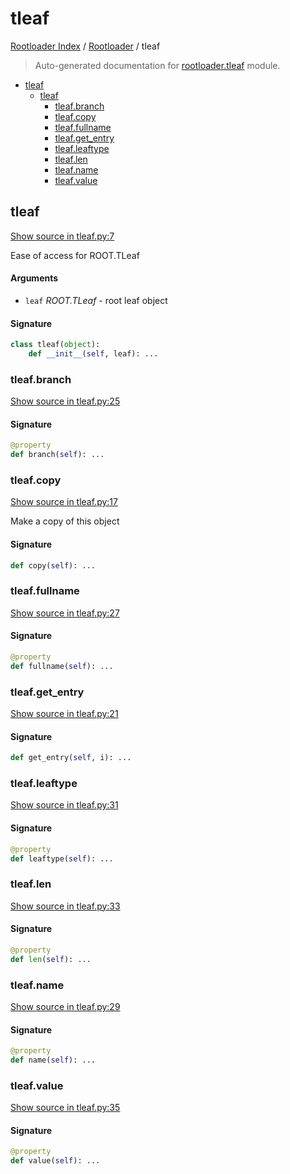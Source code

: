 # tleaf

[Rootloader Index](../README.md#rootloader-index) / [Rootloader](./index.md#rootloader) / tleaf

> Auto-generated documentation for [rootloader.tleaf](../../rootloader/tleaf.py) module.

- [tleaf](#tleaf)
  - [tleaf](#tleaf-1)
    - [tleaf.branch](#tleafbranch)
    - [tleaf.copy](#tleafcopy)
    - [tleaf.fullname](#tleaffullname)
    - [tleaf.get_entry](#tleafget_entry)
    - [tleaf.leaftype](#tleafleaftype)
    - [tleaf.len](#tleaflen)
    - [tleaf.name](#tleafname)
    - [tleaf.value](#tleafvalue)

## tleaf

[Show source in tleaf.py:7](../../rootloader/tleaf.py#L7)

Ease of access for ROOT.TLeaf

#### Arguments

- `leaf` *ROOT.TLeaf* - root leaf object

#### Signature

```python
class tleaf(object):
    def __init__(self, leaf): ...
```

### tleaf.branch

[Show source in tleaf.py:25](../../rootloader/tleaf.py#L25)

#### Signature

```python
@property
def branch(self): ...
```

### tleaf.copy

[Show source in tleaf.py:17](../../rootloader/tleaf.py#L17)

Make a copy of this object

#### Signature

```python
def copy(self): ...
```

### tleaf.fullname

[Show source in tleaf.py:27](../../rootloader/tleaf.py#L27)

#### Signature

```python
@property
def fullname(self): ...
```

### tleaf.get_entry

[Show source in tleaf.py:21](../../rootloader/tleaf.py#L21)

#### Signature

```python
def get_entry(self, i): ...
```

### tleaf.leaftype

[Show source in tleaf.py:31](../../rootloader/tleaf.py#L31)

#### Signature

```python
@property
def leaftype(self): ...
```

### tleaf.len

[Show source in tleaf.py:33](../../rootloader/tleaf.py#L33)

#### Signature

```python
@property
def len(self): ...
```

### tleaf.name

[Show source in tleaf.py:29](../../rootloader/tleaf.py#L29)

#### Signature

```python
@property
def name(self): ...
```

### tleaf.value

[Show source in tleaf.py:35](../../rootloader/tleaf.py#L35)

#### Signature

```python
@property
def value(self): ...
```